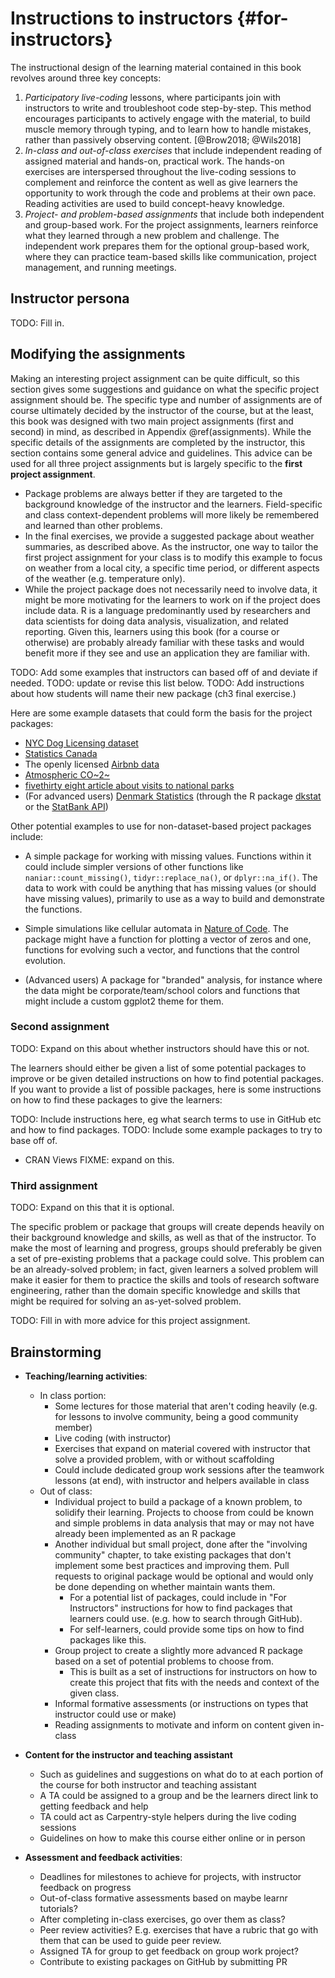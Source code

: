 # Instructions to instructors {#for-instructors}

The instructional design of the learning material contained in this
book revolves around three key concepts:

1. *Participatory live-coding* lessons, where participants join with
instructors to write and troubleshoot code step-by-step. 
This method encourages participants to actively engage with the
material, to build muscle memory through typing, and to learn how to
handle mistakes, rather than passively observing content.
 [@Brow2018; @Wils2018]
2. *In-class and out-of-class exercises* that include independent
reading of assigned material and hands-on, practical work.
The hands-on exercises are interspersed throughout the live-coding
sessions to complement and reinforce the content as well
as give learners the opportunity to work through the code and problems
at their own pace. Reading activities are used to build concept-heavy
knowledge.
3. *Project- and problem-based assignments* that include both independent
and group-based work. For the project assignments, learners reinforce
what they learned through a new problem and challenge. The independent
work prepares them for the optional group-based work, where
they can practice team-based skills like communication, project management,
and running meetings.

## Instructor persona

TODO: Fill in.

## Modifying the assignments

Making an interesting project assignment can be quite difficult, so this section
gives some suggestions and guidance on what the specific project assignment should be.
The specific type and number of assignments are of course ultimately decided by
the instructor of the course, but at the least, this book was designed with
two main project assignments (first and second) in mind, as described in Appendix 
\@ref(assignments). While
the specific details of the assignments are completed by the instructor,
this section contains some general advice and guidelines. This advice can be used
for all three project assignments but is largely specific to the **first project
assignment**.

- Package problems are always better if they are targeted to the background 
knowledge of the instructor and the learners. Field-specific and class
context-dependent problems will more likely be remembered and learned than other
problems.
- In the final exercises, we provide a suggested package about weather
summaries, as described above. As the instructor, one way to tailor the first
project assignment for your class is to modify this example to focus on weather
from a local city, a specific time period, or different aspects of the weather
(e.g. temperature only).
- While the project package does not necessarily need to involve data, it might
be more motivating for the learners to work on if the project does include data. 
R is a language predominantly used by researchers and data scientists
for doing data analysis, visualization, and related reporting. Given this,
learners using this book (for a course or otherwise) are probably already
familiar with these tasks and would benefit more if they see and use an
application they are familiar with.

TODO: Add some examples that instructors can based off of and deviate if needed.
TODO: update or revise this list below.
TODO: Add instructions about how students will name their new package (ch3 final exercise.)

Here are some example datasets that could form the basis for the project packages:

- [NYC Dog Licensing dataset](https://data.cityofnewyork.us/Health/NYC-Dog-Licensing-Dataset/nu7n-tubp)
- [Statistics Canada](https://www150.statcan.gc.ca/n1/en/type/data)
- The openly licensed [Airbnb data](http://insideairbnb.com/get-the-data.html)
- [Atmospheric CO~2~](https://scrippsco2.ucsd.edu/data/atmospheric_co2/index.html)
- [fivethirty eight article about visits to national parks](https://fivethirtyeight.com/features/the-national-parks-have-never-been-more-popular/)
- (For advanced users) [Denmark Statistics](https://www.statbank.dk/statbank5a/default.asp?w=1920) 
(through the R package [dkstat](https://github.com/rOpenGov/dkstat) or the 
[StatBank API](https://www.dst.dk/en/Statistik/brug-statistikken/muligheder-i-statistikbanken/api))

Other potential examples to use for non-dataset-based project packages include:

- A simple package for working with missing values. Functions within it could
include simpler versions of other functions like `naniar::count_missing()`,
`tidyr::replace_na()`, or `dplyr::na_if()`. The data to work with could be
anything that has missing values (or should have missing values), primarily to use
as a way to build and demonstrate the functions.

- Simple simulations like cellular automata in [Nature of Code](https://natureofcode.com/). The
package might have a function for plotting a vector of zeros and one, functions
for evolving such a vector, and functions that the control evolution.

- (Advanced users) A package for "branded" analysis, for instance where the data
might be corporate/team/school colors and functions that might include a custom
ggplot2 theme for them.

### Second assignment

TODO: Expand on this about whether instructors should have this or not.

The learners should either be given a list of some potential packages to improve
or be given detailed instructions on how to find potential packages. If you want
to provide a list of possible packages, here is some instructions on how to find
these packages to give the learners:

TODO: Include instructions here, eg what search terms to use in GitHub etc and how to find packages.
TODO: Include some example packages to try to base off of.

- CRAN Views FIXME: expand on this.

### Third assignment

TODO: Expand on this that it is optional.

The specific problem or package that groups will create depends heavily on their
background knowledge and skills, as well as that of the instructor. To make the 
most of learning and progress, groups should preferably be given a set of pre-existing
problems that a package could solve. This problem can be an already-solved problem;
in fact, given learners a solved problem will make it easier for them to practice
the skills and tools of research software engineering, rather than the domain
specific knowledge and skills that might be required for solving an as-yet-solved
problem.

TODO: Fill in with more advice for this project assignment.

## Brainstorming

- **Teaching/learning activities**:
    - In class portion: 
        - Some lectures for those material that aren't coding heavily
        (e.g. for lessons to involve community, being a good community member)
        - Live coding (with instructor)
        - Exercises that expand on material covered with instructor that 
        solve a provided problem, with or without scaffolding
        - Could include dedicated group work sessions after the teamwork lessons
        (at end), with instructor and helpers available in class
    - Out of class: 
        - Individual project to build a package of a known problem, to solidify 
        their learning. Projects to choose from could be known and simple
        problems in data analysis that may or may not have already been
        implemented as an R package
        - Another individual but small project, done after the "involving
        community" chapter, to take existing packages that don't implement some
        best practices and improving them. Pull requests to original package
        would be optional and would only be done depending on whether maintain
        wants them.
            - For a potential list of packages, could include in "For Instructors"
            instructions for how to find packages that learners could use. (e.g.
            how to search through GitHub).
            - For self-learners, could provide some tips on how to find packages
            like this.
        - Group project to create a slightly more advanced R package based on a
        set of potential problems to choose from.
            - This is built as a set of instructions for instructors on how to 
            create this project that fits with the needs and context of the given
            class.
        - Informal formative assessments (or instructions on types that instructor 
        could use or make)
        - Reading assignments to motivate and inform on content given in-class

- **Content for the instructor and teaching assistant**
    - Such as guidelines and suggestions on what do to at each portion of the course
    for both instructor and teaching assistant
    - A TA could be assigned to a group and be the learners direct link to getting feedback
    and help
    - TA could act as Carpentry-style helpers during the live coding sessions
    - Guidelines on how to make this course either online or in person

- **Assessment and feedback activities**:
    - Deadlines for milestones to achieve for projects, with instructor feedback on progress
    - Out-of-class formative assessments based on maybe learnr tutorials?
    - After completing in-class exercises, go over them as class?
    - Peer review activities? E.g. exercises that have a rubric that go with them that can be used to guide peer review.
    - Assigned TA for group to get feedback on group work project?
    - Contribute to existing packages on GitHub by submitting PR
